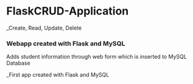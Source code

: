 # FlaskCRUD-Application
_Create, Read, Update, Delete

### Webapp created with Flask and MySQL 

Adds student information through web form which is inserted to MySQL Database

_First app created with Flask and MySQL

